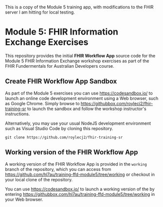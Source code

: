 
This is a copy of the Module 5 training app, with modifications to the FHIR server I am hitting for local testing.


# Module 5: FHIR Information Exchange Exercises
This repository provides the initial **FHIR Workflow App** source code for the Module 5 FHIR Information Exchange workshop exercises as part of the FHIR Fundermentals for Australian Developers course.


## Create FHIR Workflow App Sandbox
As part of the Module 5 exercises you can use https://codesandbox.io/ to launch an online code development environment using a Web browser, such as Google Chrome. Simply browse to https://githubbox.com/roylecj2/fhir-training-sr to launch the sandbox and follow the workshop instructor's instructions.

Alternatively, you may use your usual NodeJS development environment such as Visual Studio Code by cloning this repository. 

    git clone https://github.com/roylecj2/fhir-training-sr


## Working version of the FHIR Workflow App
A working version of the FHIR Workflow App is provided in the `working` branch of the repository, which you can access from https://github.com/hl7au/training-ffd-module5/tree/working or checkout in your local clone of the repository.

You can use https://codesandbox.io/ to launch a working version of the by entering https://githubbox.com/hl7au/training-ffd-module5/tree/working in your Web browser.
